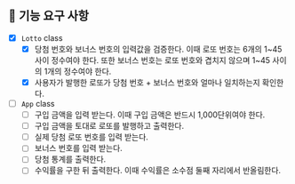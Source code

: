 ## 🚀 기능 요구 사항

- [x] `Lotto` class
  - [x] 당첨 번호와 보너스 번호의 입력값을 검증한다. 이때 로또 번호는 6개의 1~45 사이 정수여야 한다. 또한 보너스 번호는 로또 번호와 겹치지 않으며 1~45 사이의 1개의 정수여야 한다.
  - [x] 사용자가 발행한 로또가 당첨 번호 + 보너스 번호와 얼마나 일치하는지 확인한다.
- [ ] `App` class
  - [ ] 구입 금액을 입력 받는다. 이때 구입 금액은 반드시 1,000단위여야 한다.
  - [ ] 구입 금액을 토대로 로또를 발행하고 출력한다.
  - [ ] 실제 당첨 로또 번호를 입력 받는다.
  - [ ] 보너스 번호를 입력 받는다.
  - [ ] 당첨 통계를 출력한다.
  - [ ] 수익률을 구한 뒤 출력한다. 이때 수익률은 소수점 둘째 자리에서 반올림한다.
